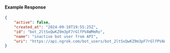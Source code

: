 <!-- Code generated for API Clients. DO NOT EDIT. -->

#### Example Response

```json
{
	"active": false,
	"created_at": "2024-09-10T19:55:25Z",
	"id": "bot_2ltSxQwKZ9m3pF7rGlfPVAWMmRo",
	"name": "inactive bot user from API",
	"uri": "https://api.ngrok.com/bot_users/bot_2ltSxQwKZ9m3pF7rGlfPVAWMmRo"
}
```
